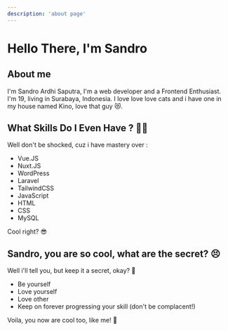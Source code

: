 ```yaml
---
description: 'about page'
--- 
```

# Hello There, I'm Sandro

## About me

I'm Sandro Ardhi Saputra, I'm a web developer and a Frontend Enthusiast. I'm 19, living in Surabaya, Indonesia. I love love love cats and i have one in my house named Kino, love that guy 😻.

## What Skills Do I Even Have ? 🤷‍♂️

Well don't be shocked, cuz i have mastery over :

- Vue.JS
- Nuxt.JS
- WordPress
- Laravel 
- TailwindCSS 
- JavaScript 
- HTML 
- CSS 
- MySQL 

Cool right? 😎

## Sandro, you are so cool, what are the secret? 😣

Well i'll tell you, but keep it a secret, okay? 🤫

- Be yourself
- Love yourself
- Love other
- Keep on forever progressing your skill (don't be complacent!)

Voila, you now are cool too, like me! 🥳
